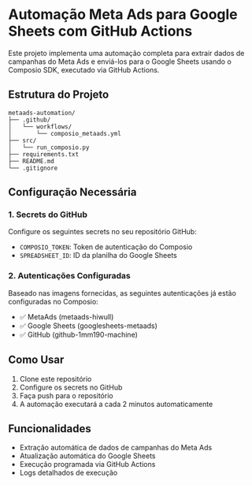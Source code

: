 # Automação Meta Ads para Google Sheets com GitHub Actions

Este projeto implementa uma automação completa para extrair dados de campanhas do Meta Ads e enviá-los para o Google Sheets usando o Composio SDK, executado via GitHub Actions.

## Estrutura do Projeto

```
metaads-automation/
├── .github/
│   └── workflows/
│       └── composio_metaads.yml
├── src/
│   └── run_composio.py
├── requirements.txt
├── README.md
└── .gitignore
```

## Configuração Necessária

### 1. Secrets do GitHub
Configure os seguintes secrets no seu repositório GitHub:
- `COMPOSIO_TOKEN`: Token de autenticação do Composio
- `SPREADSHEET_ID`: ID da planilha do Google Sheets

### 2. Autenticações Configuradas
Baseado nas imagens fornecidas, as seguintes autenticações já estão configuradas no Composio:
- ✅ MetaAds (metaads-hiwull)
- ✅ Google Sheets (googlesheets-metaads)
- ✅ GitHub (github-1mm190-machine)

## Como Usar

1. Clone este repositório
2. Configure os secrets no GitHub
3. Faça push para o repositório
4. A automação executará a cada 2 minutos automaticamente

## Funcionalidades

- Extração automática de dados de campanhas do Meta Ads
- Atualização automática do Google Sheets
- Execução programada via GitHub Actions
- Logs detalhados de execução
